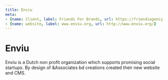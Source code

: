 ```yaml
---
title: Enviu
meta: 
- {name: Client, label: Friends For Brands, url: https://friendsagency.com/}
- {name: website, label: www.enviu.org, url: http://www.enviu.org/}
---
```

# Enviu 
Enviu is a Dutch non profit organization which supports promising social startups. By design of &Associates bd creations created their new website and CMS.